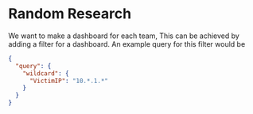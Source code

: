 # Random Research
We want to make a dashboard for each team, This can be achieved by adding a filter
for a dashboard. An example query for this filter would be
```JSON
{
  "query": {
    "wildcard": {
      "VictimIP": "10.*.1.*" 
    }
  }
}
```
